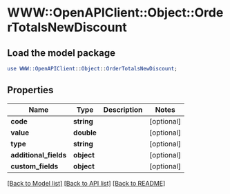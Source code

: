 # WWW::OpenAPIClient::Object::OrderTotalsNewDiscount

## Load the model package
```perl
use WWW::OpenAPIClient::Object::OrderTotalsNewDiscount;
```

## Properties
Name | Type | Description | Notes
------------ | ------------- | ------------- | -------------
**code** | **string** |  | [optional] 
**value** | **double** |  | [optional] 
**type** | **string** |  | [optional] 
**additional_fields** | **object** |  | [optional] 
**custom_fields** | **object** |  | [optional] 

[[Back to Model list]](../README.md#documentation-for-models) [[Back to API list]](../README.md#documentation-for-api-endpoints) [[Back to README]](../README.md)


